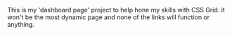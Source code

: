 This is my 'dashboard page' project to help hone my skills
with CSS Grid. it won't be the most dynamic page and none of 
the links will function or anything. 